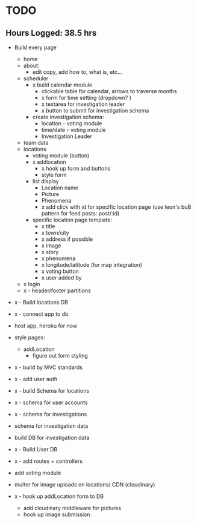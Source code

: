 # TODO

## Hours Logged: 38.5 hrs


* Build every page
    - home
    - about:
        - edit copy, add how to, what is, etc...
    - scheduler
        - x  build calendar module
            - clickable table for calendar, arrows to traverse months
            - x form for time setting (dropdown? )
            - x textarea for investigation leader
            - x button to submit for investigation schema
        - create investigation schema:
            - location - voting module
            - time/date - voting module
            - Investigation Leader
    - team data
    - locations
        - voting module (button)
        - x addlocation
            - x hook up form and buttons
            - style form
        - list display
            - Location name
            - Picture
            - Phenomena
            -  x add click with id for specific location page (use leon's buB pattern for feed posts: post/:id)
        - specific location page template: 
            -  x title
            -  x town/city
            -  x address if possible
            -  x image
            -  x story
            -  x phenomena
            -  x longitude/latitude (for map integration)
            -  x voting button 
            -  x user added by
    - x login
    - x - header/footer partitions

* x - Build locations DB


* x - connect app to db

* host app, heroku for now

* style pages:
    - addLocation
        - figure out form styling

*  x - build by MVC standards

*  x - add user auth

*  x - build Schema for locations

*  x - schema for user accounts

*  x - schema for investigations 

* schema for investigation data

* build DB for investigation data

*  x - Build User DB

* x - add routes + controllers

* add voting module 

* multer for image uploads on locations/ CDN (cloudinary)

* x - hook up addLocation form to DB
	- add cloudinary middleware for pictures
	- hook up image submission  
